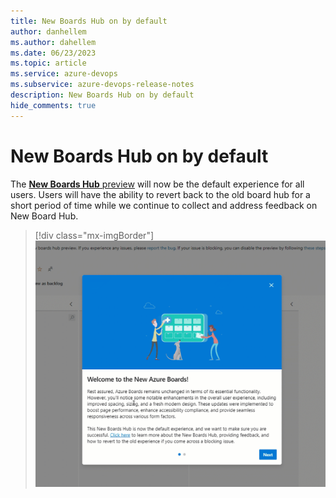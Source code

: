 ```yaml
---
title: New Boards Hub on by default
author: danhellem
ms.author: dahellem
ms.date: 06/23/2023
ms.topic: article
ms.service: azure-devops
ms.subservice: azure-devops-release-notes
description: New Boards Hub on by default
hide_comments: true
---
```


# New Boards Hub on by default

The [**New Boards Hub** preview](https://devblogs.microsoft.com/devops/new-boards-hub-public-preview/) will now be the default experience for all users. Users will have the ability to revert back to the old board hub for a short period of time while we continue to collect and address feedback on New Board Hub.

> [!div class="mx-imgBorder"]
> ![image of new boards hub on by default banner](media/boards-new-boards-on-by-default-1.gif)